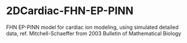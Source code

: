 # 2DCardiac-FHN-EP-PINN
FHN EP-PINN model for cardiac ion modeling, using simulated detailed data, ref. Mitchell-Schaeffer from 2003 Bulletin of Mathematical Biology
